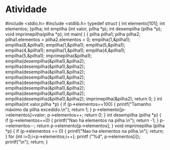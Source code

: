 # Atividade
#include &lt;stdio.h>  #include &lt;stdlib.h>  typedef struct {  int elemento[101];  int elementos;  }pilha;  int empilha (int valor, pilha *p);    int desempilha (pilha *p);    void imprimepilha(pilha *p);    int main( ) {  pilha pilha1;    pilha pilha2;    pilha1.elementos = pilha2.elementos = 0;  empilha(1,&amp;pilha1);    empilha(8,&amp;pilha1);  empilha(1,&amp;pilha1);  empilha(5,&amp;pilha1);  empilha(4,&amp;pilha1);  empilha(1,&amp;pilha1);  empilha(4,&amp;pilha1);  empilha(5,&amp;pilha1);  imprimepilha(&amp;pilha1);      empilha(desempilha(&amp;pilha1),&amp;pilha2);  empilha(desempilha(&amp;pilha1),&amp;pilha2);    empilha(desempilha(&amp;pilha1),&amp;pilha2);    empilha(desempilha(&amp;pilha1),&amp;pilha2);    empilha(desempilha(&amp;pilha1),&amp;pilha2);    empilha(desempilha(&amp;pilha1),&amp;pilha2);  empilha(desempilha(&amp;pilha1),&amp;pilha2);    empilha(desempilha(&amp;pilha1),&amp;pilha2);  imprimepilha(&amp;pilha2);  return 0;  }  int empilha(int valor,pilha *p) {    if (p->elementos==100)  {  printf("Tamanho máximo da pilha excedido.\n");    return 1;  }  p->elemento[p->elementos]=valor;    p->elementos++;  return 0;  }  int desempilha (pilha *p) {  if (p->elementos==0)  {  printf("Nao ha elementos na pilha.\n");    return -1;    }  p->elementos--;  return p->elemento[p->elementos];  }  void imprimepilha (pilha *p)  {  if (p->elementos == 0)    {  printf("Nao ha elementos na pilha.\n");    return;  }  for (int i=0;i&lt;p->elementos;i++);  printf ("%d", p->elementos[i]);    printf("\n"); return;  }
